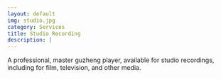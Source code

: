```yaml
---
layout: default
img: studio.jpg
category: Services
title: Studio Recording
description: |
---
```

A professional, master guzheng player, available for studio recordings, including for film, television, and other media.